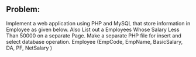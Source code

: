 ## Problem:

Implement a web application using PHP and MySQL that store information in Employee as given below.
Also List out a Employees Whose Salary Less Than 50000 on a separate Page.
Make a separate PHP file for insert and select database operation.
Employee (EmpCode, EmpName, BasicSalary, DA, PF, NetSalary )
